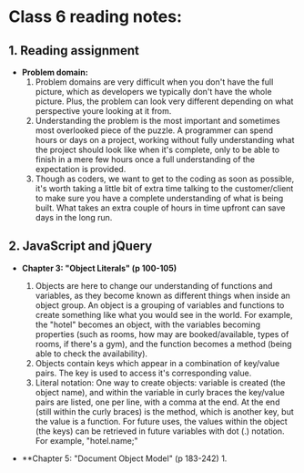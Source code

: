 # Class 6 reading notes:


## 1. Reading assignment

   - **Problem domain:**
     1. Problem domains are very difficult when you don't have the full picture, which as developers we typically don't have the whole picture. Plus, the problem can look very different depending on what perspective youre looking at it from.
     2. Understanding the problem is the most important and sometimes most overlooked piece of the puzzle. A programmer can spend hours or days on a project, working without fully understanding what the project should look like when it's complete, only to be able to finish in a mere few hours once a full understanding of the expectation is provided.
     3. Though as coders, we want to get to the coding as soon as possible, it's worth taking a little bit of extra time talking to the customer/client to make sure you have a complete understanding of what is being built. What takes an extra couple of hours in time upfront can save days in the long run.
    
## 2. JavaScript and jQuery

   - **Chapter 3: "Object Literals" (p 100-105)**
     1. Objects are here to change our understanding of functions and variables, as they become known as different things when inside an object group. An object is a grouping of variables and functions to create something like what you would see in the world. For example, the "hotel" becomes an object, with the variables becoming properties (such as rooms, how may are booked/available, types of rooms, if there's a gym), and the function becomes a method (being able to check the availability). 
     2. Objects contain keys which appear in a combination of key/value pairs. The key is used to access it's corresponding value.
     3. Literal notation: One way to create objects: variable is created (the object name), and within the variable in curly braces the key/value pairs are listed, one per line, with a comma at the end. At the end (still within the curly braces) is the method, which is another key, but the value is a function. For future uses, the values within the object (the keys) can be retrieved in future variables with dot (.) notation. For example, "hotel.name;"
     
   - **Chapter 5: "Document Object Model" (p 183-242)
     1.  
   
